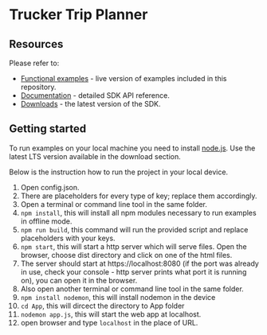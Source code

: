 # Trucker Trip Planner

## Resources

Please refer to:
* [Functional examples](https://developer.tomtom.com/maps-sdk-web-js/functional-examples) - live version of examples included in this repository.
* [Documentation](https://developer.tomtom.com/maps-sdk-web-js/documentation) - detailed SDK API reference.
* [Downloads](https://developer.tomtom.com/maps-sdk-web-js/downloads) - the latest version of the SDK.

## Getting started

To run examples on your local machine you need to install [node.js](https://nodejs.org).
Use the latest LTS version available in the download section.


Below is the instruction how to run the project in your local device.
1. Open config.json.
2. There are placeholders for every type of key; replace them accordingly.
3. Open a terminal or command line tool in the same folder.
4. `npm install`, this will install all npm modules necessary to run examples in offline mode.
5. `npm run build`, this command will run the provided script and replace placeholders with your keys.
6. `npm start`, this will start a http server which will serve files. Open the browser, choose dist directory and click on one of the html files.
7. The server should start at https://localhost:8080 (if the port was already in use, check your console - http server prints what port it is running on), you can open it in the browser.
8. Also open another terminal or command line tool in the same folder.
9. `npm install nodemon`, this will install nodemon in the device
10. `cd App`, this will dircect the directory to App folder
11. `nodemon app.js`, this will start the web app at localhost.
12. open browser and type `localhost` in the place of URL.
